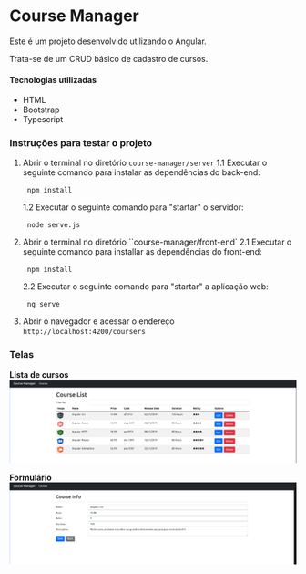# Course Manager

Este é um projeto desenvolvido utilizando o Angular.

Trata-se de um CRUD básico de cadastro de cursos. 


#### Tecnologias utilizadas
- HTML
- Bootstrap
- Typescript

### Instruções para testar o projeto

1. Abrir o terminal no diretório ``course-manager/server``
    1.1  Executar o seguinte comando para instalar as dependências do back-end:


        npm install 

    1.2  Executar o seguinte comando para "startar" o servidor:

        node serve.js

2. Abrir o terminal no diretório ``course-manager/front-end`
    2.1 Executar o seguinte comando para installar as dependências do front-end:

        npm install
    2.2 Executar o seguinte comando para "startar" a aplicação web:

        ng serve

3. Abrir o navegador e acessar o endereço `http://localhost:4200/coursers`

### Telas
 **Lista de cursos**
 ![alt text](https://github.com/MarcosWinicios/course-manager/blob/main/telas/list.png?raw=true)
<br/>

 **Formulário**
 ![alt text](https://github.com/MarcosWinicios/course-manager/blob/main/telas/form.png?raw=true)
